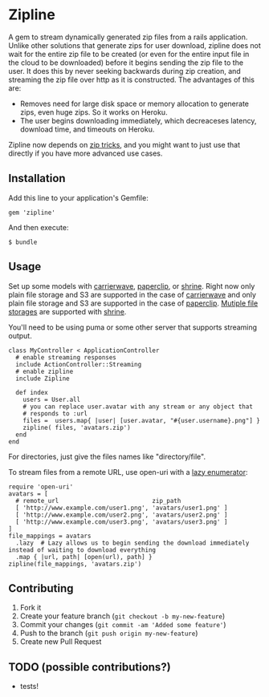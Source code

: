 # Zipline

A gem to stream dynamically generated zip files from a rails application. Unlike other solutions that generate zips for user download, zipline does not wait for the entire zip file to be created (or even for the entire input file in the cloud to be downloaded) before it begins sending the zip file to the user. It does this by never seeking backwards during zip creation, and streaming the zip file over http as it is constructed. The advantages of this are:

- Removes need for large disk space or memory allocation to generate zips, even huge zips. So it works on Heroku.
- The user begins downloading immediately, which decreaceses latency, download time, and timeouts on Heroku.

Zipline now depends on [zip tricks](https://github.com/WeTransfer/zip_tricks), and you might want to just use that directly if you have more advanced use cases.

## Installation

Add this line to your application's Gemfile:

    gem 'zipline'

And then execute:

    $ bundle

## Usage

Set up some models with [carrierwave](https://github.com/jnicklas/carrierwave), [paperclip](https://github.com/thoughtbot/paperclip), or [shrine](https://github.com/janko-m/shrine).  Right now only plain
file storage and S3 are supported in the case of
[carrierwave](https://github.com/jnicklas/carrierwave) and only plain file
storage and S3 are supported in the case of
[paperclip](https://github.com/thoughtbot/paperclip). [Mutiple file storages](http://shrinerb.com/#external) are supported with [shrine](https://github.com/janko-m/shrine).

You'll need to be using puma or some other server that supports streaming output.

    class MyController < ApplicationController
      # enable streaming responses
      include ActionController::Streaming
      # enable zipline
      include Zipline
      
      def index
        users = User.all
        # you can replace user.avatar with any stream or any object that
        # responds to :url
        files =  users.map{ |user| [user.avatar, "#{user.username}.png"] }
        zipline( files, 'avatars.zip')
      end
    end

For directories, just give the files names like "directory/file".

To stream files from a remote URL, use open-uri with a [lazy enumerator](http://ruby-doc.org/core-2.0.0/Enumerator/Lazy.html):

    require 'open-uri'
    avatars = [
      # remote_url                          zip_path
      [ 'http://www.example.com/user1.png', 'avatars/user1.png' ]
      [ 'http://www.example.com/user2.png', 'avatars/user2.png' ]
      [ 'http://www.example.com/user3.png', 'avatars/user3.png' ]
    ]
    file_mappings = avatars
      .lazy  # Lazy allows us to begin sending the download immediately instead of waiting to download everything
      .map { |url, path| [open(url), path] }
    zipline(file_mappings, 'avatars.zip')
    
## Contributing

1. Fork it
2. Create your feature branch (`git checkout -b my-new-feature`)
3. Commit your changes (`git commit -am 'Added some feature'`)
4. Push to the branch (`git push origin my-new-feature`)
5. Create new Pull Request

## TODO (possible contributions?)

* tests!
